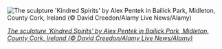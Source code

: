 
![The sculpture 'Kindred Spirits' by Alex Pentek in Bailick Park, Midleton, County Cork, Ireland (© David Creedon/Alamy Live News/Alamy)](https://cn.bing.com//th?id=OHR.KindredSpirits_EN-US5529252474_1920x1080.jpg&rf=LaDigue_1920x1080.jpg&pid=hp)

*[The sculpture 'Kindred Spirits' by Alex Pentek in Bailick Park, Midleton, County Cork, Ireland (© David Creedon/Alamy Live News/Alamy)](https://www.bing.com/search?q=Kindred+Spirits+Sculpture+Ireland&form=hpcapt&filters=HpDate%3a%2220211101_0700%22)*
